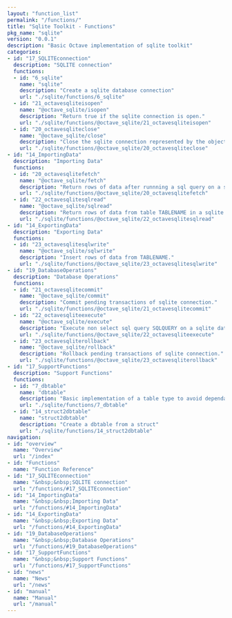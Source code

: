 ```yaml
---
layout: "function_list"
permalink: "/functions/"
title: "Sqlite Toolkit - Functions"
pkg_name: "sqlite"
version: "0.0.1"
description: "Basic Octave implementation of sqlite toolkit"
categories:
- id: "17_SQLITEconnection"
  description: "SQLITE connection"
  functions:
  - id: "6_sqlite"
    name: "sqlite"
    description: "Create a sqlite database connection"
    url: "./sqlite/functions/6_sqlite"
  - id: "21_octavesqliteisopen"
    name: "@octave_sqlite/isopen"
    description: "Return true if the sqlite connection is open."
    url: "./sqlite/functions/@octave_sqlite/21_octavesqliteisopen"
  - id: "20_octavesqliteclose"
    name: "@octave_sqlite/close"
    description: "Close the sqlite connection represented by the object DB."
    url: "./sqlite/functions/@octave_sqlite/20_octavesqliteclose"
- id: "14_ImportingData"
  description: "Importing Data"
  functions:
  - id: "20_octavesqlitefetch"
    name: "@octave_sqlite/fetch"
    description: "Return rows of data after runnning a sql query on a sqlite database."
    url: "./sqlite/functions/@octave_sqlite/20_octavesqlitefetch"
  - id: "22_octavesqlitesqlread"
    name: "@octave_sqlite/sqlread"
    description: "Return rows of data from table TABLENAME in a sqlite database."
    url: "./sqlite/functions/@octave_sqlite/22_octavesqlitesqlread"
- id: "14_ExportingData"
  description: "Exporting Data"
  functions:
  - id: "23_octavesqlitesqlwrite"
    name: "@octave_sqlite/sqlwrite"
    description: "Insert rows of data from TABLENAME."
    url: "./sqlite/functions/@octave_sqlite/23_octavesqlitesqlwrite"
- id: "19_DatabaseOperations"
  description: "Database Operations"
  functions:
  - id: "21_octavesqlitecommit"
    name: "@octave_sqlite/commit"
    description: "Commit pending transactions of sqlite connection."
    url: "./sqlite/functions/@octave_sqlite/21_octavesqlitecommit"
  - id: "22_octavesqliteexecute"
    name: "@octave_sqlite/execute"
    description: "Execute non select sql query SQLQUERY on a sqlite database."
    url: "./sqlite/functions/@octave_sqlite/22_octavesqliteexecute"
  - id: "23_octavesqliterollback"
    name: "@octave_sqlite/rollback"
    description: "Rollback pending transactions of sqlite connection."
    url: "./sqlite/functions/@octave_sqlite/23_octavesqliterollback"
- id: "17_SupportFunctions"
  description: "Support Functions"
  functions:
  - id: "7_dbtable"
    name: "dbtable"
    description: "Basic implementation of a table type to avoid dependancies on other packages."
    url: "./sqlite/functions/7_dbtable"
  - id: "14_struct2dbtable"
    name: "struct2dbtable"
    description: "Create a dbtable from a struct"
    url: "./sqlite/functions/14_struct2dbtable"
navigation:
- id: "overview"
  name: "Overview"
  url: "/index"
- id: "Functions"
  name: "Function Reference"
- id: "17_SQLITEconnection"
  name: "&nbsp;&nbsp;SQLITE connection"
  url: "/functions/#17_SQLITEconnection"
- id: "14_ImportingData"
  name: "&nbsp;&nbsp;Importing Data"
  url: "/functions/#14_ImportingData"
- id: "14_ExportingData"
  name: "&nbsp;&nbsp;Exporting Data"
  url: "/functions/#14_ExportingData"
- id: "19_DatabaseOperations"
  name: "&nbsp;&nbsp;Database Operations"
  url: "/functions/#19_DatabaseOperations"
- id: "17_SupportFunctions"
  name: "&nbsp;&nbsp;Support Functions"
  url: "/functions/#17_SupportFunctions"
- id: "news"
  name: "News"
  url: "/news"
- id: "manual"
  name: "Manual"
  url: "/manual"
---
```

